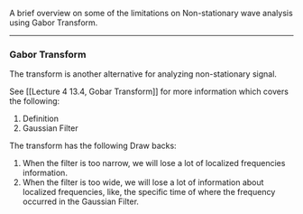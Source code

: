 A brief overview on some of the limitations on Non-stationary wave analysis using Gabor Transform. 

---
### Gabor Transform

The transform is another alternative for analyzing non-stationary signal. 

See [[Lecture 4 13.4, Gobar Transform]] for more information which covers the following: 

1. Definition
2. Gaussian Filter

The transform has the following Draw backs: 
1. When the filter is too narrow, we will lose a lot of localized frequencies information. 
2. When the filter is too wide, we will lose a lot of information about localized frequencies, like, the specific time of where the frequency occurred in the Gaussian Filter. 